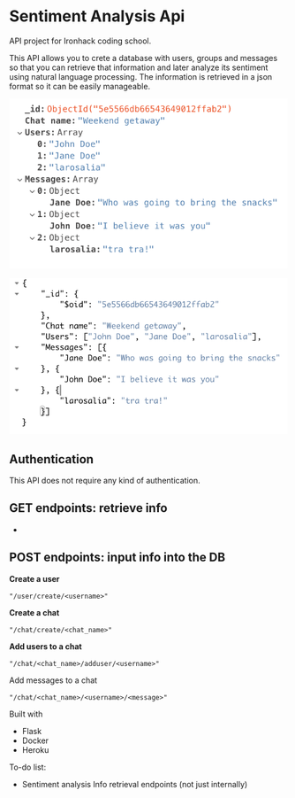 # Sentiment Analysis Api

API project for Ironhack coding school.

This API allows you to crete a database with users, groups and messages so that you can retrieve that information and later analyze its sentiment using natural language processing. The information is retrieved in a json format so it can be easily manageable.

![Data structure in MongoDB](https://github.com/fernandobreogan/apisentiment/blob/master/input/MongoDBstructure.png)

![Data structure in MongoDB 2](https://github.com/fernandobreogan/apisentiment/blob/master/input/MongoDBstructure2.png)

## Authentication ##
This API does not require any kind of authentication.

## GET endpoints: retrieve info ##

- 



## POST endpoints: input info into the DB ##

**Create a user**

    "/user/create/<username>"

**Create a chat**

    "/chat/create/<chat_name>"

**Add users to a chat**

    "/chat/<chat_name>/adduser/<username>"

Add messages to a chat

    "/chat/<chat_name>/<username>/<message>"


Built with
- Flask
- Docker
- Heroku

To-do list:

* Sentiment analysis
Info retrieval endpoints (not just internally)


